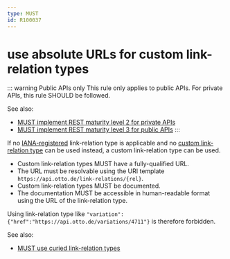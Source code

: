 ```yaml
---
type: MUST
id: R100037
---
```


# use absolute URLs for custom link-relation types

::: warning Public APIs only
This rule only applies to public APIs. For private APIs, this rule SHOULD be followed.

See also:

- [MUST implement REST maturity level 2 for private APIs](../050_hypermedia/1010_must-implement-rest-maturity-level-2-for-private-apis.md)
- [MUST implement REST maturity level 3 for public APIs](../050_hypermedia/1020_must-implement-rest-maturity-level-3-for-public-apis.md)
  :::

If no [IANA-registered](http://www.iana.org/assignments/link-relations/link-relations.xhtml) link-relation type
is applicable and no [custom link-relation type](./3010_must-prefer-existing-custom-rels.md) can be used instead,
a custom link-relation type can be used.

- Custom link-relation types MUST have a fully-qualified URL.
- The URL must be resolvable using the URI template `https://api.otto.de/link-relations/{rel}`.
- Custom link-relation types MUST be documented.
- The documentation MUST be accessible in human-readable format using the URL of the link-relation type.

Using link-relation type like `"variation": {"href":"https://api.otto.de/variations/4711"}` is therefore forbidden.

See also:

- [MUST use curied link-relation types](./3040_must-use-curied-rels.md)
